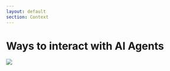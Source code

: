 ```yaml
---
layout: default
section: Context
---
```


# Ways to interact with AI Agents

<div class="flex" v-click>
    <Excalidraw
    drawFilePath="/context.7.json"
    class="w-[460px] max-w-full mt-6"
    :background="false"
    />
    <div class="mt-16 text-center text-xs">
        <img class="w-40" src="/matt.png" />
    </div>
</div>


